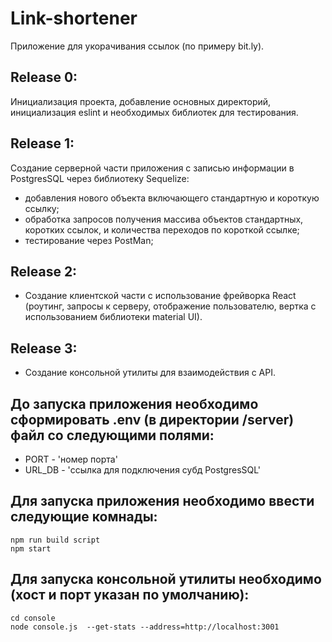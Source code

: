 # Link-shortener
Приложение для укорачивания ссылок (по примеру bit.ly).

## Release 0: 
Инициализация проекта, добавление основных директорий, инициализация
 eslint и необходимых библиотек для тестирования.

## Release 1:
Создание серверной части приложения с записью информации в PostgresSQL через библиотеку Sequelize:
- добавления нового объекта включающего стандартную и короткую ссылку;
- обработка запросов получения массива объектов стандартных, 
коротких ссылок, и количества переходов по короткой ссылке;
- тестирование через PostMan;

## Release 2: 
- Создание клиентской части с использование фрейворка React 
(роутинг, запросы к серверу, отображение пользователю, вертка с использованием библиотеки material UI).

## Release 3: 
- Создание консольной утилиты для взаимодействия с API.

## До запуска приложения необходимо сформировать .env (в директории /server) файл со следующими полями:
- PORT - 'номер порта'
- URL_DB - 'ссылка для подключения субд PostgresSQL'

## Для запуска приложения необходимо ввести следующие комнады:
```console
npm run build script
npm start
```

## Для запуска консольной утилиты необходимо (хост и порт указан по умолчанию):
```console
cd console
node console.js  --get-stats --address=http://localhost:3001
```
